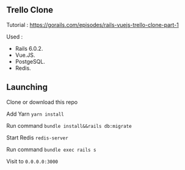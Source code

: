 ## Trello Clone

Tutorial : https://gorails.com/episodes/rails-vuejs-trello-clone-part-1

Used  :

* Rails 6.0.2.
* Vue.JS.
* PostgeSQL.
* Redis.

## Launching

Clone or download this repo

Add Yarn `yarn install`

Run command `bundle install&&rails db:migrate`

Start Redis `redis-server`

Run command `bundle exec rails s`

Visit to `0.0.0.0:3000`
